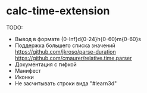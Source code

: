 # calc-time-extension

TODO:

-   Вывод в формате {0-Inf}d{0-24}h{0-60}m{0-60}s
-   Поддержка большего списка значений https://github.com/jkroso/parse-duration https://github.com/cmaurer/relative.time.parser
-   Документация с гифкой
-   Манифест
-   Иконки
-   Не засчитывать строки вида "#learn3d"
